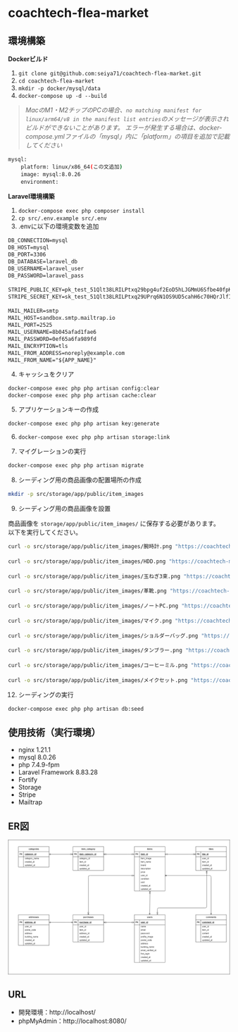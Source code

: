 # coachtech-flea-market
## 環境構築
**Dockerビルド**
1. `git clone git@github.com:seiya71/coachtech-flea-market.git`
2. `cd coachtech-flea-market`
3. `mkdir -p docker/mysql/data`
4. `docker-compose up -d --build`
> *MacのM1・M2チップのPCの場合、`no matching manifest for linux/arm64/v8 in the manifest list entries`のメッセージが表示されビルドができないことがあります。
エラーが発生する場合は、docker-compose.ymlファイルの「mysql」内に「platform」の項目を追加で記載してください*
``` bash
mysql:
    platform: linux/x86_64(この文追加)
    image: mysql:8.0.26
    environment:
```

**Laravel環境構築**
1. `docker-compose exec php composer install`
2. `cp src/.env.example src/.env`
3. .envに以下の環境変数を追加
``` text
DB_CONNECTION=mysql
DB_HOST=mysql
DB_PORT=3306
DB_DATABASE=laravel_db
DB_USERNAME=laravel_user
DB_PASSWORD=laravel_pass

STRIPE_PUBLIC_KEY=pk_test_51Qlt38LRILPtxq29bpg4uf2EoD5hLJGMmU6Sfbe40fpKfryoGcVt7ck7mojrEYNl1DB3aaWS2YLVXndFzmm4efFN00yYfGrAuM
STRIPE_SECRET_KEY=sk_test_51Qlt38LRILPtxq29UPrq6N1OS9UD5cahH6c70HQrJlfIbZkzKSGAwl7R15OhRZycuyD8EBojZoLI38cimJQFWurG00joby3YaH

MAIL_MAILER=smtp
MAIL_HOST=sandbox.smtp.mailtrap.io
MAIL_PORT=2525
MAIL_USERNAME=8b045afad1fae6
MAIL_PASSWORD=0ef65a6fa989fd
MAIL_ENCRYPTION=tls
MAIL_FROM_ADDRESS=noreply@example.com
MAIL_FROM_NAME="${APP_NAME}"
```
4. キャッシュをクリア
```
docker-compose exec php php artisan config:clear
docker-compose exec php php artisan cache:clear
```
5. アプリケーションキーの作成
``` bash
docker-compose exec php php artisan key:generate
```
6. `docker-compose exec php php artisan storage:link`

7. マイグレーションの実行
``` bash
docker-compose exec php php artisan migrate
```
8. シーディング用の商品画像の配置場所の作成
``` bash
mkdir -p src/storage/app/public/item_images
```
9. シーディング用の商品画像を設置

商品画像を `storage/app/public/item_images/` に保存する必要があります。  
以下を実行してください。
``` bash
curl -o src/storage/app/public/item_images/腕時計.png "https://coachtech-matter.s3.ap-northeast-1.amazonaws.com/image/Armani+Mens+Clock.jpg"

curl -o src/storage/app/public/item_images/HDD.png "https://coachtech-matter.s3.ap-northeast-1.amazonaws.com/image/HDD+Hard+Disk.jpg"

curl -o src/storage/app/public/item_images/玉ねぎ3束.png "https://coachtech-matter.s3.ap-northeast-1.amazonaws.com/image/iLoveIMG+d.jpg"

curl -o src/storage/app/public/item_images/革靴.png "https://coachtech-matter.s3.ap-northeast-1.amazonaws.com/image/Leather+Shoes+Product+Photo.jpg"

curl -o src/storage/app/public/item_images/ノートPC.png "https://coachtech-matter.s3.ap-northeast-1.amazonaws.com/image/Living+Room+Laptop.jpg"

curl -o src/storage/app/public/item_images/マイク.png "https://coachtech-matter.s3.ap-northeast-1.amazonaws.com/image/Music+Mic+4632231.jpg"

curl -o src/storage/app/public/item_images/ショルダーバッグ.png "https://coachtech-matter.s3.ap-northeast-1.amazonaws.com/image/Purse+fashion+pocket.jpg"

curl -o src/storage/app/public/item_images/タンブラー.png "https://coachtech-matter.s3.ap-northeast-1.amazonaws.com/image/Tumbler+souvenir.jpg"

curl -o src/storage/app/public/item_images/コーヒーミル.png "https://coachtech-matter.s3.ap-northeast-1.amazonaws.com/image/Waitress+with+Coffee+Grinder.jpg"

curl -o src/storage/app/public/item_images/メイクセット.png "https://coachtech-matter.s3.ap-northeast-1.amazonaws.com/image/%E5%A4%96%E5%87%BA%E3%83%A1%E3%82%A4%E3%82%AF%E3%82%A2%E3%83%83%E3%83%95%E3%82%9A%E3%82%BB%E3%83%83%E3%83%88.jpg"
```
12. シーディングの実行
``` bash
docker-compose exec php php artisan db:seed
```
## 使用技術（実行環境）
* nginx 1.21.1
* mysql 8.0.26
* php 7.4.9-fpm
* Laravel Framework 8.83.28
* Fortify
* Storage
* Stripe
* Mailtrap
## ER図
![/ER](/ER.drawio.png)
## URL
- 開発環境：http://localhost/
- phpMyAdmin：http://localhost:8080/